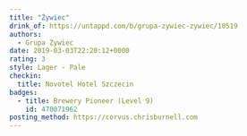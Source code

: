 ```yaml
---
title: "Żywiec"
drink_of: https://untappd.com/b/grupa-zywiec-zywiec/10519
authors:
  - Grupa Żywiec
date: 2019-03-03T22:20:12+0000
rating: 3
style: Lager - Pale
checkin:
  title: Novotel Hotel Szczecin
badges:
  - title: Brewery Pioneer (Level 9)
    id: 470071962
posting_method: https://corvus.chrisburnell.com
---
```

